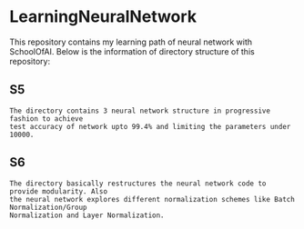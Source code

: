 # LearningNeuralNetwork

This repository contains my learning path of neural network with SchoolOfAI. Below is the information of
directory structure of this repository:

## S5

```
The directory contains 3 neural network structure in progressive fashion to achieve
test accuracy of network upto 99.4% and limiting the parameters under 10000.

```

## S6

```
The directory basically restructures the neural network code to provide modularity. Also
the neural network explores different normalization schemes like Batch Normalization/Group
Normalization and Layer Normalization.

```